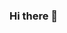 ### Hi there 👋

<!--
**doofzoff/doofzoff** is a ✨ _special_ ✨ repository because its `README.md` (this file) appears on your GitHub profile.

Here are some ideas to get you started:

- 🔭 I’m currently working on C++/C# Projects
- 🌱 I’m currently learning JS/Python
- 👯 I’m looking to collaborate on new my project :)
- 🤔 I’m looking for help with new project ;)
- ⚡ Fun fact: My new project will be good.
-->
